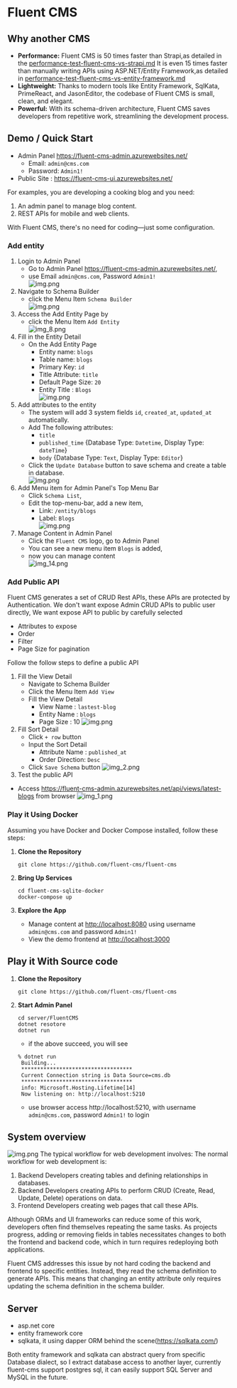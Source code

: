 # Fluent CMS
## Why another CMS
- **Performance:** Fluent CMS is 50 times faster than Strapi,as detailed in the [performance-test-fluent-cms-vs-strapi.md](doc%2Fperformance-test-fluent-cms-vs-strapi.md)
It is even 15 times faster than manually writing APIs using ASP.NET/Entity Framework,as detailed in [performance-test-fluent-cms-vs-entity-framework.md](doc%2Fperformance-test-fluent-cms-vs-entity-framework.md)
- **Lightweight:** Thanks to modern tools like Entity Framework, SqlKata, PrimeReact, and JasonEditor, the codebase of Fluent CMS is small, clean, and elegant.
- **Powerful:** With its schema-driven architecture, Fluent CMS saves developers from repetitive work, streamlining the development process.

## Demo / Quick Start
- Admin Panel https://fluent-cms-admin.azurewebsites.net/
  - Email: `admin@cms.com`
  - Password: `Admin1!`  
- Public Site : https://fluent-cms-ui.azurewebsites.net/

For examples, you are developing a cooking blog and you need:
1. An admin panel to manage blog content.
2. REST APIs for mobile and web clients.

With Fluent CMS, there's no need for coding—just some configuration.

### Add entity
1. Login to Admin Panel
   - Go to Admin Panel https://fluent-cms-admin.azurewebsites.net/,  
   - use Email `admin@cms.com`, Password `Admin1!`         
![img.png](doc/screenshots/admin_panel_login.png) 
2. Navigate to Schema Builder 
   - click the Menu Item  `Schema Builder`         
![img.png](doc/screenshots/admin_panel_home.png)
3. Access the Add Entity Page by 
   - click the Menu Item  `Add Entity`      
![img_8.png](doc/screenshots/schema_builder_home.png)
4. Fill in the Entity Detail 
   - On the Add Entity Page
     - Entity name: `blogs`
     - Table name: `blogs`
     - Primary Key: `id`
     - Title Attribute: `title`
     - Default Page Size: `20`
     - Entity Title : `Blogs`                
![img.png](doc/screenshots/schema_builder_entity.png) 
5. Add attributes to the entity
   - The system will add 3 system fields `id`, `created_at`, `updated_at` automatically.
   - Add The following attributes:
       - `title`
       - `published_time`   {Database Type: `Datetime`, Display Type: `dateTime`}
       - `body` {Database Type: `Text`, Display Type: `Editor`}   
   - Click the `Update Database` button to save schema and create a table in database.  
![img.png](doc/screenshots/schema_builder_attributes.png)
6. Add Menu item for Admin Panel's Top Menu Bar
   - Click `Schema List`, 
   - Edit the top-menu-bar, add a new item, 
     - Link: `/entity/blogs` 
     - Label: `Blogs`      
![img.png](doc/screenshots/schema_builder_top-menu-bar.png)
7. Manage Content in Admin Panel
   - Click the `Fluent CMS` logo, go to Admin Panel
   - You can see a new menu item `Blogs` is added, 
   - now you can manage content   
![img_14.png](doc/screenshots/admin_panel_entity_list.png "Entity List Page")
### Add Public API
Fluent CMS generates a set of CRUD Rest APIs, these APIs are protected by Authentication. 
We don't want expose Admin CRUD APIs to public user directly, We want expose API to public by carefully selected
- Attributes to expose
- Order
- Filter
- Page Size for pagination

Follow the follow steps to define a public API
1. Fill the View Detail 
   - Navigate to Schema Builder
   - Click the Menu Item `Add View`
   - Fill the View Detail
     - View Name : `lastest-blog`
     - Entity Name : `blogs`
     - Page Size : 10
![img.png](doc/screenshots/schema_builder_view_detail.png)
2. Fill Sort Detail
   - Click `+ row` button
   - Input the Sort Detail
     - Attribute Name : `published_at`
     - Order Direction: `Desc`
   - Click `Save Schema` button
![img_2.png](doc/screenshots/schema_builder_view_sorts.png)
3. Test the public API
- Access https://fluent-cms-admin.azurewebsites.net/api/views/latest-blogs from browser
![img_1.png](doc/screenshots/public_api.png)


### Play it Using Docker

Assuming you have Docker and Docker Compose installed, follow these steps:

1. **Clone the Repository**
   ```shell
   git clone https://github.com/fluent-cms/fluent-cms
   ```

2. **Bring Up Services**
   ```shell
   cd fluent-cms-sqlite-docker
   docker-compose up
   ```

3. **Explore the App**
    - Manage content at [http://localhost:8080](http://localhost:8080) using username `admin@cms.com` and password `Admin1!`
    - View the demo frontend at [http://localhost:3000](http://localhost:3000)

## Play it With Source code
1. **Clone the Repository**
   ```shell
   git clone https://github.com/fluent-cms/fluent-cms
   ```
2. **Start Admin Panel**
   ```shell
   cd server/FluentCMS
   dotnet resotore
   dotnet run
   ```
   - if the above succeed, you will see
   ```shell
   % dotnet run
    Building...
    ***********************************
    Current Connection string is Data Source=cms.db
    ***********************************
    info: Microsoft.Hosting.Lifetime[14]
    Now listening on: http://localhost:5210 
   ```
   - use browser access http://localhost:5210, with username `admin@cms.com`, password `Admin1!` to login
## System overview
![img.png](doc/overview.png)
The typical workflow for web development involves:
The normal workflow for web development is:
1. Backend Developers creating tables and defining relationships in databases.
2. Backend Developers creating APIs to perform CRUD (Create, Read, Update, Delete) operations on data.
3. Frontend Developers creating web pages that call these APIs.

Although ORMs and UI frameworks can reduce some of this work, developers often find themselves repeating the same tasks.
As projects progress, adding or removing fields in tables necessitates changes to both the frontend and backend code,
which in turn requires redeploying both applications.

Fluent CMS addresses this issue by not hard coding the backend and frontend to specific entities.
Instead, they read the schema definition to generate APIs.
This means that changing an entity attribute only requires updating the schema definition in the schema builder.

## Server
- asp.net core
- entity framework core
- sqlkata, it using dapper ORM behind the scene(https://sqlkata.com/)

Both entity framework and sqlkata can abstract query from specific Database dialect, so I extract database access to
another layer, currently fluent-cms support postgres sql, it can easily support SQL Server and MySQL in the future. 

